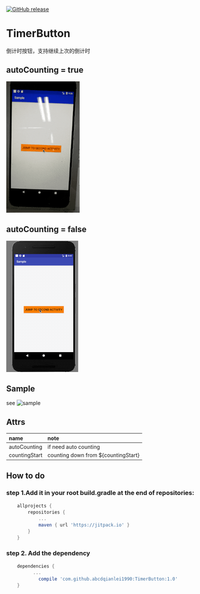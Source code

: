 [![GitHub release](https://img.shields.io/github/release/abcdqianlei1990/TimerButton.svg)](https://github.com/abcdqianlei1990/TimerButton/releases)
# TimerButton
倒计时按钮，支持继续上次的倒计时

## autoCounting = true
![image](https://github.com/abcdqianlei1990/TimerButton/blob/master/gif/autoCountingTrue.gif)

## autoCounting = false
![image](https://github.com/abcdqianlei1990/TimerButton/blob/master/gif/autoCountingFalse.gif)

## Sample
see ![sample](https://github.com/abcdqianlei1990/TimerButton/tree/master/sample)

## Attrs
|name|note|
|:----|:------|
|autoCounting|if need auto counting|
|countingStart|counting down from ${countingStart}|

## How to do
### step 1.Add it in your root build.gradle at the end of repositories:
```groovy
	allprojects {
		repositories {
			...
			maven { url 'https://jitpack.io' }
		}
	}
```
### step 2. Add the dependency
```groovy
	dependencies {
          ...
	        compile 'com.github.abcdqianlei1990:TimerButton:1.0'
	}
```
